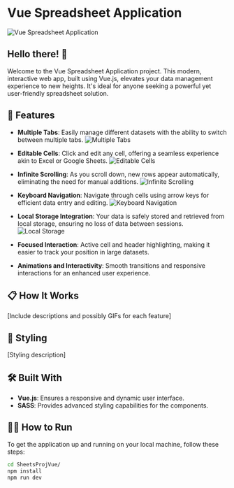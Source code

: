 # Vue Spreadsheet Application

![Vue Spreadsheet Application](https://github.com/davislyu/FrontendSpreadSheetsProj/assets/27707434/d1c4f553-bc29-495f-a1ea-b7c423e3e3e2)

## Hello there! 👋

Welcome to the Vue Spreadsheet Application project. This modern, interactive web app, built using Vue.js, elevates your data management experience to new heights. It's ideal for anyone seeking a powerful yet user-friendly spreadsheet solution.

## 🚀 Features

- **Multiple Tabs**: Easily manage different datasets with the ability to switch between multiple tabs.
  ![Multiple Tabs](https://github.com/davislyu/FrontendSpreadSheetsProj/assets/27707434/50160462-2ac4-457b-889e-cc43f696ca82.gif)

- **Editable Cells**: Click and edit any cell, offering a seamless experience akin to Excel or Google Sheets.
  ![Editable Cells](https://github.com/davislyu/FrontendSpreadSheetsProj/assets/27707434/bfd5ae0f-5afc-4b30-9f0f-a75628103f54.gif)

- **Infinite Scrolling**: As you scroll down, new rows appear automatically, eliminating the need for manual additions.
  ![Infinite Scrolling](https://github.com/davislyu/FrontendSpreadSheetsProj/assets/27707434/58383b37-e6f0-4da5-b34d-acc6ba6d77a5.gif)

- **Keyboard Navigation**: Navigate through cells using arrow keys for efficient data entry and editing.
  ![Keyboard Navigation](https://github.com/davislyu/FrontendSpreadSheetsProj/assets/27707434/4b593e5d-ffff-4c3d-81de-e7ba7af176d4.gif)

- **Local Storage Integration**: Your data is safely stored and retrieved from local storage, ensuring no loss of data between sessions.
  ![Local Storage](https://github.com/davislyu/FrontendSpreadSheetsProj/assets/27707434/79cae9a7-5ead-4921-bb9b-df04a4599176.gif)

- **Focused Interaction**: Active cell and header highlighting, making it easier to track your position in large datasets.

- **Animations and Interactivity**: Smooth transitions and responsive interactions for an enhanced user experience.

## 📋 How It Works

[Include descriptions and possibly GIFs for each feature]

## 🎨 Styling

[Styling description]

## 🛠 Built With

- **Vue.js**: Ensures a responsive and dynamic user interface.
- **SASS**: Provides advanced styling capabilities for the components.

## 🏃🏼 How to Run

To get the application up and running on your local machine, follow these steps:

```bash
cd SheetsProjVue/
npm install
npm run dev
